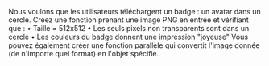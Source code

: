 Nous voulons que les utilisateurs téléchargent un badge : un avatar dans un cercle. Créez une fonction prenant une image PNG en entrée et vérifiant que :
• Taille = 512x512 • Les seuls pixels non transparents sont dans un cercle • Les couleurs du badge donnent une impression "joyeuse"
Vous pouvez également créer une fonction parallèle qui convertit l'image donnée (de n'importe quel format) en l'objet spécifié.
